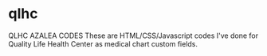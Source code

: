 # qlhc
QLHC AZALEA CODES
These are HTML/CSS/Javascript codes I've done for Quality Life Health Center as medical chart custom fields.
